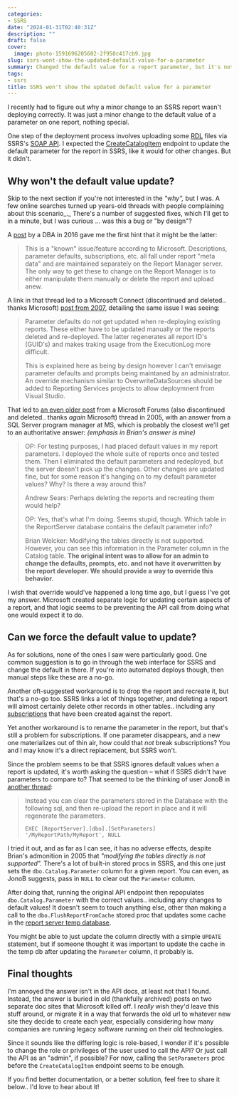 ```yaml
---
categories:
- SSRS
date: "2024-01-31T02:40:31Z"
description: ""
draft: false
cover:
  image: photo-1591696205602-2f950c417cb9.jpg
slug: ssrs-wont-show-the-updated-default-value-for-a-parameter
summary: Changed the default value for a report parameter, but it's not actually updating in SSRS? That's by design. Let's find a way around it.
tags:
- ssrs
title: SSRS won't show the updated default value for a parameter
---
```

I recently had to figure out why a minor change to an SSRS report wasn't deploying correctly. It was just a minor change to the default value of a parameter on one report, nothing special.

One step of the deployment process involves uploading some [RDL](https://learn.microsoft.com/en-us/sql/reporting-services/reports/report-definition-language-ssrs) files via SSRS's [SOAP API](https://learn.microsoft.com/en-us/sql/reporting-services/report-server-web-service/accessing-the-soap-api). I expected the [CreateCatalogItem](https://learn.microsoft.com/en-us/dotnet/api/reportservice2010.reportingservice2010.createcatalogitem?view=sqlserver-2016#reportservice2010-reportingservice2010-createcatalogitem\(system-string-system-string-system-string-system-boolean-system-byte\(\)-reportservice2010-property\(\)-reportservice2010-warning\(\)@\)) endpoint to update the default parameter for the report in SSRS, like it would for other changes. But it didn't.

## Why won't the default value update?

Skip to the next section if you're not interested in the _"why",_ but I was. A few online searches turned up years-old threads with people complaining about this scenario_._ There's a number of suggested fixes, which I'll get to in a minute, but I was curious ... was this a bug or "by design"?

A [post](https://dba.stackexchange.com/a/149666) by a DBA in 2016 gave me the first hint that it might be the latter:

> This is a "known" issue/feature according to Microsoft. Descriptions, parameter defaults, subscriptions, etc. all fall under report "meta data" and are maintained separately on the Report Manager server. The only way to get these to change on the Report Manager is to either manipulate them manually or delete the report and upload anew.

A link in that thread led to a Microsoft Connect (discontinued and deleted.. thanks Microsoft) [post from 2007](https://web.archive.org/web/20130313052333/https://connect.microsoft.com/SQLServer/feedback/details/299372/report-parameter-defaults-not-updated-during-deployment), detailing the same issue I was seeing:

> Parameter defaults do not get updated when re-deploying existing reports. These either have to be updated manually or the reports deleted and re-deployed. The latter regenerates all report ID's (GUID's) and makes traking usage from the ExecutionLog more difficult.  
>   
> This is explained here as being by design however I can't envisage parameter defaults and prompts being maintaned by an administrator. An override mechanism similar to OverwriteDataSources should be added to Reporting Services projects to allow deploymnent from Visual Studio.

That led to [an even older post](https://web.archive.org/web/20100828132548/http://social.msdn.microsoft.com/forums/en-US/sqlreportingservices/thread/c6c5b75a-fcbd-48f4-a30d-852d443d0a74/) from a Microsoft Forums (also discontinued and deleted.. thanks _again_ Microsoft) thread in 2005, with an answer from a SQL Server program manager at MS, which is probably the closest we'll get to an authoritative answer: _(emphasis in Brian's answer is mine)_

> OP: For testing purposes, I had placed default values in my report parameters. I deployed the whole suite of reports once and tested them. Then I eliminated the default parameters and redeployed, but the server doesn't pick up the changes. Other changes are updated fine, but for some reason it's hanging on to my default parameter values? Why? Is there a way around this?  
>   
> Andrew Sears: Perhaps deleting the reports and recreating them would help?  
>   
> OP: Yes, that's what I'm doing. Seems stupid, though. Which table in the ReportServer database contains the default parameter info?  
>   
> Brian Welcker: Modifying the tables directly is not supported. However, you can see this information in the Parameter column in the Catalog table. **The original intent was to allow for an admin to change the defaults, prompts, etc. and not have it overwritten by the report developer. We should provide a way to override this behavior.**

I wish that override would've happened a long time ago, but I guess I've got my answer. Microsoft created separate logic for updating certain aspects of a report, and that logic seems to be preventing the API call from doing what one would expect it to do.

## Can we force the default value to update?

As for solutions, none of the ones I saw were particularly good. One common suggestion is to go in through the web interface for SSRS and change the default in there. If you're into automated deploys though, then manual steps like these are a no-go.

Another oft-suggested workaround is to drop the report and recreate it, but that's a no-go too. SSRS links a lot of things together, and deleting a report will almost certainly delete other records in other tables.. including any [subscriptions](https://learn.microsoft.com/en-us/sql/reporting-services/subscriptions/subscriptions-and-delivery-reporting-services) that have been created against the report.

Yet another workaround is to rename the parameter in the report, but that's still a problem for subscriptions. If one parameter disappears, and a new one materializes out of thin air, how could that _not_ break subscriptions? You and I may know it's a direct replacement, but SSRS won't.

Since the problem seems to be that SSRS ignores default values when a report is updated, it's worth asking the question – what if SSRS didn't have parameters to compare to? That seemed to be the thinking of user JonoB in [another thread](https://stackoverflow.com/a/76174818):

> Instead you can clear the parameters stored in the Database with the following sql, and then re-upload the report in place and it will regenerate the parameters.
> 
> `EXEC [ReportServer].[dbo].[SetParameters] '/MyReportPath/MyReport', NULL`

I tried it out, and as far as I can see, it has no adverse effects, despite Brian's admonition in 2005 that _"modifying the tables directly is not supported"._ There's a lot of built-in stored procs in SSRS, and this one just sets the `dbo.Catalog.Parameter` column for a given report. You can even, as JonoB suggests, pass in `NULL` to clear out the `Parameter` column.

After doing that, running the original API endpoint then repopulates `dbo.Catalog.Parameter` with the correct values.. including any changes to default values! It doesn't seem to touch anything else, other than making a call to the `dbo.FlushReportFromCache` stored proc that updates some cache in the [report server temp database](https://learn.microsoft.com/en-us/previous-versions/sql/sql-server-2008/ms156016(v=sql.100)#report-server-temporary-database).

You might be able to just update the column directly with a simple `UPDATE` statement, but if someone thought it was important to update the cache in the temp db after updating the `Parameter` column, it probably is.

## Final thoughts

I'm annoyed the answer isn't in the API docs, at least not that I found. Instead, the answer is buried in old (thankfully archived) posts on two separate doc sites that Microsoft killed off. I _really_ wish they'd leave this stuff around, or migrate it in a way that forwards the old url to whatever new site they decide to create each year, especially considering how many companies are running legacy software running on their old technologies.

Since it sounds like the differing logic is role-based, I wonder if it's possible to change the role or privileges of the user used to call the API? Or just call the API as an "admin", if possible? For now, calling the `SetParameters` proc before the `CreateCatalogItem` endpoint seems to be enough.

If you find better documentation, or a better solution, feel free to share it below.. I'd love to hear about it!
